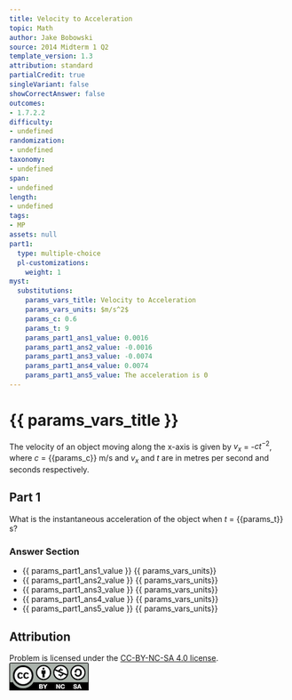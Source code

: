 ```yaml
---
title: Velocity to Acceleration
topic: Math
author: Jake Bobowski
source: 2014 Midterm 1 Q2
template_version: 1.3
attribution: standard
partialCredit: true
singleVariant: false
showCorrectAnswer: false
outcomes:
- 1.7.2.2
difficulty:
- undefined
randomization:
- undefined
taxonomy:
- undefined
span:
- undefined
length:
- undefined
tags:
- MP
assets: null
part1:
  type: multiple-choice
  pl-customizations:
    weight: 1
myst:
  substitutions:
    params_vars_title: Velocity to Acceleration
    params_vars_units: $m/s^2$
    params_c: 0.6
    params_t: 9
    params_part1_ans1_value: 0.0016
    params_part1_ans2_value: -0.0016
    params_part1_ans3_value: -0.0074
    params_part1_ans4_value: 0.0074
    params_part1_ans5_value: The acceleration is 0
---
```

# {{ params_vars_title }}
The velocity of an object moving along the x-axis is given by $v_x$ = -$ct^{-2}$, where $c$ = {{params_c}} m/s
and $v_x$ and $t$ are in metres per second and seconds respectively.

## Part 1

What is the instantaneous acceleration of the object when $t$ = {{params_t}} s?

### Answer Section

- {{ params_part1_ans1_value }} {{ params_vars_units}}
- {{ params_part1_ans2_value }} {{ params_vars_units}}
- {{ params_part1_ans3_value }} {{ params_vars_units}}
- {{ params_part1_ans4_value }} {{ params_vars_units}}
- {{ params_part1_ans5_value }} {{ params_vars_units}}

## Attribution

Problem is licensed under the [CC-BY-NC-SA 4.0 license](https://creativecommons.org/licenses/by-nc-sa/4.0/).<br> ![The Creative Commons 4.0 license requiring attribution-BY, non-commercial-NC, and share-alike-SA license.](https://raw.githubusercontent.com/firasm/bits/master/by-nc-sa.png)